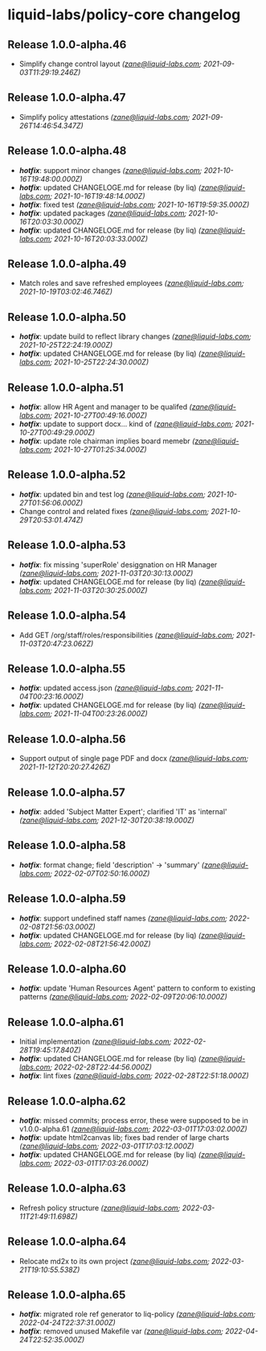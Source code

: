 # liquid-labs/policy-core changelog


## Release 1.0.0-alpha.46
* Simplify change control layout _(zane@liquid-labs.com; 2021-09-03T11:29:19.246Z)_

## Release 1.0.0-alpha.47
* Simplify policy attestations _(zane@liquid-labs.com; 2021-09-26T14:46:54.347Z)_

## Release 1.0.0-alpha.48
* _**hotfix**_: support minor changes _(zane@liquid-labs.com; 2021-10-16T19:48:00.000Z)_
* _**hotfix**_: updated CHANGELOGE.md for release (by liq) _(zane@liquid-labs.com; 2021-10-16T19:48:14.000Z)_
* _**hotfix**_: fixed test _(zane@liquid-labs.com; 2021-10-16T19:59:35.000Z)_
* _**hotfix**_: updated packages _(zane@liquid-labs.com; 2021-10-16T20:03:30.000Z)_
* _**hotfix**_: updated CHANGELOGE.md for release (by liq) _(zane@liquid-labs.com; 2021-10-16T20:03:33.000Z)_

## Release 1.0.0-alpha.49
* Match roles and save refreshed employees _(zane@liquid-labs.com; 2021-10-19T03:02:46.746Z)_

## Release 1.0.0-alpha.50
* _**hotfix**_: update build to reflect library changes _(zane@liquid-labs.com; 2021-10-25T22:24:19.000Z)_
* _**hotfix**_: updated CHANGELOGE.md for release (by liq) _(zane@liquid-labs.com; 2021-10-25T22:24:30.000Z)_

## Release 1.0.0-alpha.51
* _**hotfix**_: allow HR Agent and manager to be qualifed _(zane@liquid-labs.com; 2021-10-27T00:49:16.000Z)_
* _**hotfix**_: update to support docx... kind of _(zane@liquid-labs.com; 2021-10-27T00:49:29.000Z)_
* _**hotfix**_: update role chairman implies board memebr _(zane@liquid-labs.com; 2021-10-27T01:25:34.000Z)_

## Release 1.0.0-alpha.52
* _**hotfix**_: updated bin and test log _(zane@liquid-labs.com; 2021-10-27T01:56:06.000Z)_
* Change control and related fixes _(zane@liquid-labs.com; 2021-10-29T20:53:01.474Z)_

## Release 1.0.0-alpha.53
* _**hotfix**_: fix missing 'superRole' desiggnation on HR Manager _(zane@liquid-labs.com; 2021-11-03T20:30:13.000Z)_
* _**hotfix**_: updated CHANGELOGE.md for release (by liq) _(zane@liquid-labs.com; 2021-11-03T20:30:25.000Z)_

## Release 1.0.0-alpha.54
* Add GET /org/staff/roles/responsibilities _(zane@liquid-labs.com; 2021-11-03T20:47:23.062Z)_

## Release 1.0.0-alpha.55
* _**hotfix**_: updated access.json _(zane@liquid-labs.com; 2021-11-04T00:23:16.000Z)_
* _**hotfix**_: updated CHANGELOGE.md for release (by liq) _(zane@liquid-labs.com; 2021-11-04T00:23:26.000Z)_

## Release 1.0.0-alpha.56
* Support output of single page PDF and docx _(zane@liquid-labs.com; 2021-11-12T20:20:27.426Z)_

## Release 1.0.0-alpha.57
* _**hotfix**_: added 'Subject Matter Expert'; clarified 'IT' as 'internal' _(zane@liquid-labs.com; 2021-12-30T20:38:19.000Z)_

## Release 1.0.0-alpha.58
* _**hotfix**_: format change; field 'description' -> 'summary' _(zane@liquid-labs.com; 2022-02-07T02:50:16.000Z)_

## Release 1.0.0-alpha.59
* _**hotfix**_: support undefined staff names _(zane@liquid-labs.com; 2022-02-08T21:56:03.000Z)_
* _**hotfix**_: updated CHANGELOGE.md for release (by liq) _(zane@liquid-labs.com; 2022-02-08T21:56:42.000Z)_

## Release 1.0.0-alpha.60
* _**hotfix**_: update 'Human Resources Agent' pattern to conform to existing patterns _(zane@liquid-labs.com; 2022-02-09T20:06:10.000Z)_

## Release 1.0.0-alpha.61
* Initial implementation _(zane@liquid-labs.com; 2022-02-28T19:45:17.840Z)_
* _**hotfix**_: updated CHANGELOGE.md for release (by liq) _(zane@liquid-labs.com; 2022-02-28T22:44:56.000Z)_
* _**hotfix**_: lint fixes _(zane@liquid-labs.com; 2022-02-28T22:51:18.000Z)_

## Release 1.0.0-alpha.62
* _**hotfix**_: missed commits; process error, these were supposed to be in v1.0.0-alpha.61 _(zane@liquid-labs.com; 2022-03-01T17:03:02.000Z)_
* _**hotfix**_: update html2canvas lib; fixes bad render of large charts _(zane@liquid-labs.com; 2022-03-01T17:03:12.000Z)_
* _**hotfix**_: updated CHANGELOGE.md for release (by liq) _(zane@liquid-labs.com; 2022-03-01T17:03:26.000Z)_

## Release 1.0.0-alpha.63
* Refresh policy structure _(zane@liquid-labs.com; 2022-03-11T21:49:11.698Z)_

## Release 1.0.0-alpha.64
* Relocate md2x to its own project _(zane@liquid-labs.com; 2022-03-21T19:10:55.538Z)_

## Release 1.0.0-alpha.65
* _**hotfix**_: migrated role ref generator to liq-policy _(zane@liquid-labs.com; 2022-04-24T22:37:31.000Z)_
* _**hotfix**_: removed unused Makefile var _(zane@liquid-labs.com; 2022-04-24T22:52:35.000Z)_
